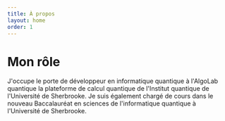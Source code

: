 ```yaml
---
title: À propos
layout: home
order: 1
---
```


# Mon rôle

J'occupe le porte de développeur en informatique quantique à l'AlgoLab quantique la plateforme de calcul quantique de l'Institut quantique de l'Université de Sherbrooke. Je suis également chargé de cours dans le nouveau Baccalauréat en sciences de l'informatique quantique à l'Université de Sherbrooke.